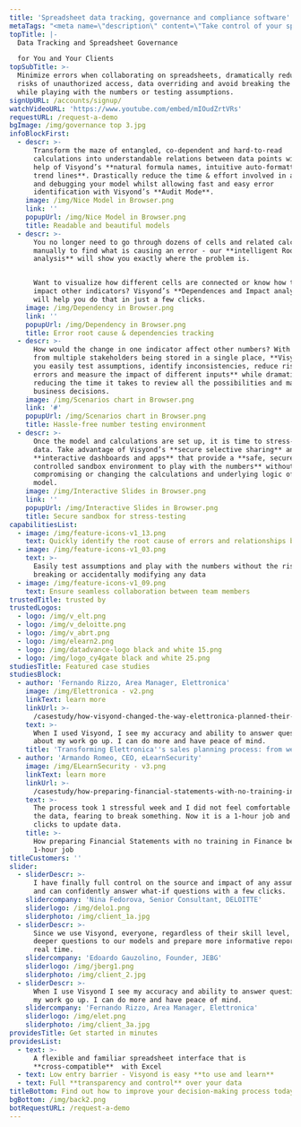 ```yaml
---
title: 'Spreadsheet data tracking, governance and compliance software'
metaTags: "<meta name=\"description\" content=\"Take control of your spreadsheets by using Visyond’s smart spreadsheet governance and compliance data tracking software.\">\r\n\r\n<meta name=\"keywords\" content=\"Spreadsheet Data tracking\">"
topTitle: |-
  Data Tracking and Spreadsheet Governance 

  for You and Your Clients
topSubTitle: >-
  Minimize errors when collaborating on spreadsheets, dramatically reduce the
  risks of unauthorized access, data overriding and avoid breaking the model
  while playing with the numbers or testing assumptions.
signUpURL: /accounts/signup/
watchVideoURL: 'https://www.youtube.com/embed/mIOudZrtVRs'
requestURL: /request-a-demo
bgImage: /img/governance top 3.jpg
infoBlockFirst:
  - descr: >-
      Transform the maze of entangled, co-dependent and hard-to-read
      calculations into understandable relations between data points with the
      help of Visyond’s **natural formula names, intuitive auto-formatting, and
      trend lines**. Drastically reduce the time & effort involved in auditing
      and debugging your model whilst allowing fast and easy error
      identification with Visyond’s **Audit Mode**.
    image: /img/Nice Model in Browser.png
    link: ''
    popupUrl: /img/Nice Model in Browser.png
    title: Readable and beautiful models
  - descr: >-
      You no longer need to go through dozens of cells and related calculations
      manually to find what is causing an error - our **intelligent Root Cause
      analysis** will show you exactly where the problem is.


      Want to visualize how different cells are connected or know how they
      impact other indicators? Visyond’s **Dependences and Impact analysis**
      will help you do that in just a few clicks.
    image: /img/Dependency in Browser.png
    link: ''
    popupUrl: /img/Dependency in Browser.png
    title: Error root cause & dependencies tracking
  - descr: >-
      How would the change in one indicator affect other numbers? With inputs
      from multiple stakeholders being stored in a single place, **Visyond lets
      you easily test assumptions, identify inconsistencies, reduce risk of
      errors and measure the impact of different inputs** while dramatically
      reducing the time it takes to review all the possibilities and make smart
      business decisions.
    image: /img/Scenarios chart in Browser.png
    link: '#'
    popupUrl: /img/Scenarios chart in Browser.png
    title: Hassle-free number testing environment
  - descr: >-
      Once the model and calculations are set up, it is time to stress-test the
      data. Take advantage of Visyond’s **secure selective sharing** and
      **interactive dashboards and apps** that provide a **safe, secure and
      controlled sandbox environment to play with the numbers** without
      compromising or changing the calculations and underlying logic of the
      model.
    image: /img/Interactive Slides in Browser.png
    link: ''
    popupUrl: /img/Interactive Slides in Browser.png
    title: Secure sandbox for stress-testing
capabilitiesList:
  - image: /img/feature-icons-v1_13.png
    text: Quickly identify the root cause of errors and relationships between cells
  - image: /img/feature-icons-v1_03.png
    text: >-
      Easily test assumptions and play with the numbers without the risk of
      breaking or accidentally modifying any data
  - image: /img/feature-icons-v1_09.png
    text: Ensure seamless collaboration between team members
trustedTitle: trusted by
trustedLogos:
  - logo: /img/v_elt.png
  - logo: /img/v_deloitte.png
  - logo: /img/v_abrt.png
  - logo: /img/elearn2.png
  - logo: /img/datadvance-logo black and white 15.png
  - logo: /img/logo_cy4gate black and white 25.png
studiesTitle: Featured case studies
studiesBlock:
  - author: 'Fernando Rizzo, Area Manager, Elettronica'
    image: /img/Elettronica - v2.png
    linkText: learn more
    linkUrl: >-
      /casestudy/how-visyond-changed-the-way-elettronica-planned-their-sales-and-shortened-the-process-from-weeks-to-hours/
    text: >-
      When I used Visyond, I see my accuracy and ability to answer questions
      about my work go up. I can do more and have peace of mind.
    title: 'Transforming Elettronica''s sales planning process: from weeks to hours'
  - author: 'Armando Romeo, CEO, eLearnSecurity'
    image: /img/ELearnSecurity - v3.png
    linkText: learn more
    linkUrl: >-
      /casestudy/how-preparing-financial-statements-with-no-training-in-finance-became-a-1-hour-job/
    text: >-
      The process took 1 stressful week and I did not feel comfortable to update
      the data, fearing to break something. Now it is a 1-hour job and a few
      clicks to update data.
    title: >-
      How preparing Financial Statements with no training in Finance became a
      1-hour job
titleCustomers: ''
slider:
  - sliderDescr: >-
      I have finally full control on the source and impact of any assumptions,
      and can confidently answer what-if questions with a few clicks.
    slidercompany: 'Nina Fedorova, Senior Consultant, DELOITTE'
    sliderlogo: /img/delo1.png
    sliderphoto: /img/client_1a.jpg
  - sliderDescr: >-
      Since we use Visyond, everyone, regardless of their skill level, can ask
      deeper questions to our models and prepare more informative reports in
      real time.
    slidercompany: 'Edoardo Gauzolino, Founder, JEBG'
    sliderlogo: /img/jberg1.png
    sliderphoto: /img/client_2.jpg
  - sliderDescr: >-
      When I use Visyond I see my accuracy and ability to answer questions about
      my work go up. I can do more and have peace of mind.
    slidercompany: 'Fernando Rizzo, Area Manager, Elettronica'
    sliderlogo: /img/elet.png
    sliderphoto: /img/client_3a.jpg
providesTitle: Get started in minutes
providesList:
  - text: >-
      A flexible and familiar spreadsheet interface that is
      **cross-compatible**  with Excel
  - text: Low entry barrier - Visyond is easy **to use and learn**
  - text: Full **transparency and control** over your data
titleBottom: Find out how to improve your decision-making process today
bgBottom: /img/back2.png
botRequestURL: /request-a-demo
---
```


